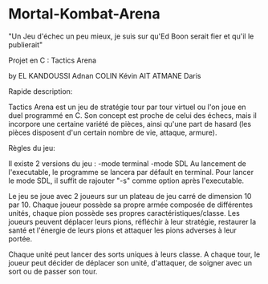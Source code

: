 # Mortal-Kombat-Arena
"Un Jeu d'échec un peu mieux, je suis sur qu'Ed Boon serait fier et qu'il le publierait"

Projet en C : Tactics Arena

by EL KANDOUSSI Adnan COLIN Kévin AIT ATMANE Daris

Rapide description:

Tactics Arena est un jeu de stratégie tour par tour virtuel ou l'on joue en duel programmé en C. Son concept est proche de celui des échecs, mais il incorpore une certaine variété de pièces, ainsi qu'une part de hasard (les pièces disposent d'un certain nombre de vie, attaque, armure).

Règles du jeu:

Il existe 2 versions du jeu : 
	-mode terminal
	-mode SDL
Au lancement de l'executable, le programme se lancera par défault en terminal.
Pour lancer le mode SDL, il suffit de rajouter "-s" comme option après l'executable.

Le jeu se joue avec 2 joueurs sur un plateau de jeu carré de dimension 10 par 10. Chaque joueur possède sa propre armée composée de différentes unités, chaque pion possède ses propres caractéristiques/classe. Les joueurs peuvent déplacer leurs pions, réfléchir à leur stratégie, restaurer la santé et l'énergie de leurs pions et attaquer les pions adverses à leur portée.

Chaque unité peut lancer des sorts uniques à leurs classe. A chaque tour, le joueur peut décider de déplacer son unité, d'attaquer, de soigner avec un sort ou de passer son tour. 
